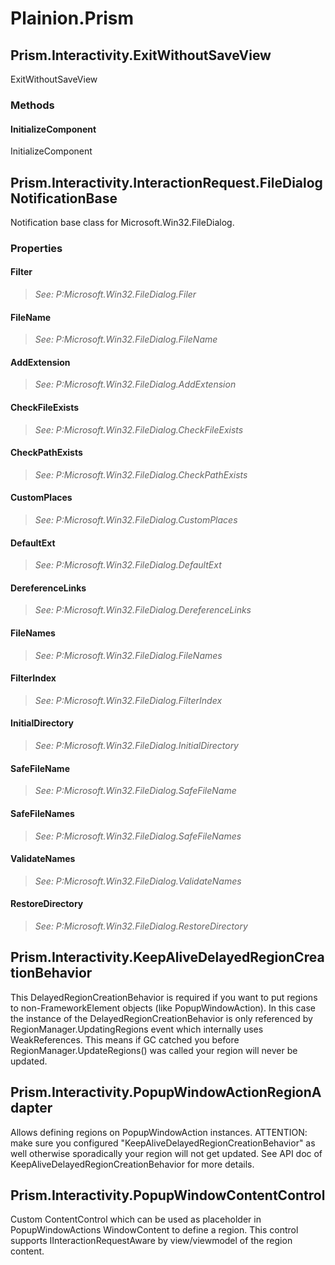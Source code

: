 # Plainion.Prism

## Prism.Interactivity.ExitWithoutSaveView
ExitWithoutSaveView

### Methods

#### InitializeComponent
InitializeComponent

## Prism.Interactivity.InteractionRequest.FileDialogNotificationBase
Notification base class for Microsoft.Win32.FileDialog.

### Properties

#### Filter


> *See: P:Microsoft.Win32.FileDialog.Filer*

#### FileName


> *See: P:Microsoft.Win32.FileDialog.FileName*

#### AddExtension


> *See: P:Microsoft.Win32.FileDialog.AddExtension*

#### CheckFileExists


> *See: P:Microsoft.Win32.FileDialog.CheckFileExists*

#### CheckPathExists


> *See: P:Microsoft.Win32.FileDialog.CheckPathExists*

#### CustomPlaces


> *See: P:Microsoft.Win32.FileDialog.CustomPlaces*

#### DefaultExt


> *See: P:Microsoft.Win32.FileDialog.DefaultExt*

#### DereferenceLinks


> *See: P:Microsoft.Win32.FileDialog.DereferenceLinks*

#### FileNames


> *See: P:Microsoft.Win32.FileDialog.FileNames*

#### FilterIndex


> *See: P:Microsoft.Win32.FileDialog.FilterIndex*

#### InitialDirectory


> *See: P:Microsoft.Win32.FileDialog.InitialDirectory*

#### SafeFileName


> *See: P:Microsoft.Win32.FileDialog.SafeFileName*

#### SafeFileNames


> *See: P:Microsoft.Win32.FileDialog.SafeFileNames*

#### ValidateNames


> *See: P:Microsoft.Win32.FileDialog.ValidateNames*

#### RestoreDirectory


> *See: P:Microsoft.Win32.FileDialog.RestoreDirectory*

## Prism.Interactivity.KeepAliveDelayedRegionCreationBehavior
This DelayedRegionCreationBehavior is required if you want to put regions to non-FrameworkElement objects (like PopupWindowAction). In this case the instance of the DelayedRegionCreationBehavior is only referenced by RegionManager.UpdatingRegions event which internally uses WeakReferences. This means if GC catched you before RegionManager.UpdateRegions() was called your region will never be updated.

## Prism.Interactivity.PopupWindowActionRegionAdapter
Allows defining regions on PopupWindowAction instances. ATTENTION: make sure you configured "KeepAliveDelayedRegionCreationBehavior" as well otherwise sporadically your region will not get updated. See API doc of KeepAliveDelayedRegionCreationBehavior for more details.

## Prism.Interactivity.PopupWindowContentControl
Custom ContentControl which can be used as placeholder in PopupWindowActions WindowContent to define a region. This control supports IInteractionRequestAware by view/viewmodel of the region content.
